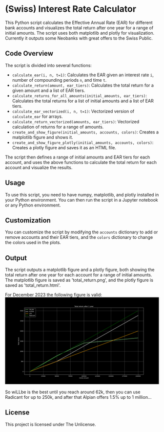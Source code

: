 # (Swiss) Interest Rate Calculator

This Python script calculates the Effective Annual Rate (EAR) for different bank accounts and visualizes the total return after one year for a range of initial amounts. The script uses both matplotlib and plotly for visualization.
Currently it outputs some Neobanks with great offers to the Swiss Public.

## Code Overview

The script is divided into several functions:

- `calculate_ear(i, n, t=1)`: Calculates the EAR given an interest rate `i`, number of compounding periods `n`, and time `t`.
- `calculate_return(amount, ear_tiers)`: Calculates the total return for a given amount and a list of EAR tiers.
- `calculate_returns_for_all_amounts(initial_amounts, ear_tiers)`: Calculates the total returns for a list of initial amounts and a list of EAR tiers.
- `calculate_ear_vectorized(i, n, t=1)`: Vectorized version of `calculate_ear` for arrays.
- `calculate_return_vectorized(amounts, ear_tiers)`: Vectorized calculation of returns for a range of amounts.
- `create_and_show_figure(initial_amounts, accounts, colors)`: Creates a matplotlib figure and shows it.
- `create_and_show_figure_plotly(initial_amounts, accounts, colors)`: Creates a plotly figure and saves it as an HTML file.

The script then defines a range of initial amounts and EAR tiers for each account, and uses the above functions to calculate the total return for each account and visualize the results.

## Usage

To use this script, you need to have numpy, matplotlib, and plotly installed in your Python environment. You can then run the script in a Jupyter notebook or any Python environment.

## Customization

You can customize the script by modifying the `accounts` dictionary to add or remove accounts and their EAR tiers, and the `colors` dictionary to change the colors used in the plots.

## Output

The script outputs a matplotlib figure and a plotly figure, both showing the total return after one year for each account for a range of initial amounts. The matplotlib figure is saved as 'total_return.png', and the plotly figure is saved as 'total_return.html'.

For December 2023 the following figure is valid:
![](total_return.png)

So wiLLbe is the best until you reach around 62k, then you can use Radicant for up to 250k, and after that Alpian offers 1.5% up to 1 million...

## License

This project is licensed under The Unlicense.
